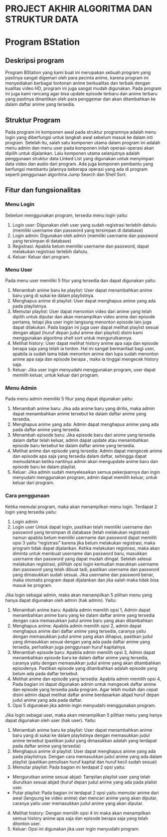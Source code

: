 # PROJECT AKHIR ALGORITMA DAN STRUKTUR DATA
# Program BStation
## Deskripsi program 
Program BStation yang kami buat ini merupakan sebuah program yang pastinya sangat digemari oleh para pecinta anime, karena program ini menyediakan berbagai tontonan anime berkualitas dan terbaik dengan kualitas video HD, program ini juga sangat mudah digunakan. Pada program ini juga kami rancang agar bisa update episode terbaru dan anime terbaru yang pastinya dinantikan oleh para penggemar dan akan ditambahkan ke dalam daftar anime yang tersedia.
## Struktur Program
Pada program ini komponen awal pada struktur programnya adalah menu login yang diberfungsi untuk langkah awal sebelum masuk ke dalam inti program. Setelah itu, salah satu komponen utama dalam program ini adalah menu admin dan menu user pada komponen inilah operasi-operasi akan dipilih untuk dijalankan. Lalu komponen utama selanjutnya adalah penggunaan struktur data Linked List yang digunakan untuk menyimpan data video dan audio dari program. Ada juga komponen pembantu yang berfungsi membantu jalannya beberapa operasi yang ada di program seperti penggunaan algoritma Jump Search dan Shell Sort.
## Fitur dan fungsionalitas
### Menu Login
Sebelum menggunakan program, tersedia menu login yaitu:
1. Login user: Digunakan oleh user yang sudah registrasi terlebih dahulu (memiliki username dan password yang tersimpan di database) 
2. Login admin: Digunakan oleh admin (memiliki username dan password yang tersimpan di database)
3. Registrasi: Apabila belum memiliki username dan password, dapat melakukan registrasi terlebih dahulu.
4. Keluar: Keluar dari program.
### Menu User
Pada menu user memiliki 5 fitur yang tersedia dan dapat digunakan yaitu:
1. Menambah anime baru ke playlist: User dapat menambahkan anime baru yang di sukai ke dalam playlistnya.
2. Menghapus anime di playlist: User dapat menghapus anime yang ada pada playlistnya. 
3. Memutar playlist: User dapat menonton video dari anime yang telah dipilih untuk diputar dan akan menampilkan video anime dari episode pertama, tetapi jika user ingin langsung menonton episode lain juga dapat dilakukan. 
Pada bagian ini juga user dapat melihat playlist sesuai dengan abjad (huruf depan judul anime dari playlist) disini kami menggunakan algoritma shell sort untuk mengurutkannya.
4. Melihat history: User dapat melihat history anime apa saja dan episode berapa saja yang telah ia tonton. Hal ini sangat bermanfaat bagi user, apabila ia sudah lama tidak menonton anime dan lupa sudah menonton anime apa saja dan episode berapa , maka ia tinggal mengecek history saja.
5. Keluar: Jika user ingin menyudahi menggunakan program, user dapat memilih keluar, untuk keluar dari program.
### Menu Admin
Pada menu admin memiliki 5 fitur yang dapat digunakan yaitu:
1. Menambah anime baru: Jika ada anime baru yang dirilis, maka admin dapat menambahkan anime tersebut ke dalam daftar anime yang tersedia. 
2. Menghapus anime yang ada: Admin dapat menghapus anime yang ada pada daftar anime yang tersedia.
3. Menambah episode baru: Jika episode baru dari anime yang tersedia dalam daftar telah keluar, admin dapat update atau menambahkan episode baru tersebut ke dalam daftar anime yang tersedia.
4. Melihat anime dan episode yang tersedia: Admin dapat mengecek anime dan episode apa saja yang tersedia dalam daftar, sehingga dapat memudahkan ketika nantinya admin akan mengupdate anime baru dan episode baru ke dalam playlist. 
5. Keluar: Jika admin sudah menyelesaikan semua pekerjaannya dan ingin menyudahi menggunakan program, admin dapat memilih keluar, untuk keluar dari program.
### Cara penggunaan 
Ketika memulai program, maka akan menampilkan menu login. Terdapat 2 login yang tersedia yaitu:
1. Login admin
2. Login user 
Untuk dapat login, pastikan telah memiliki username dan password yang tersimpan di database (telah melakukan registrasi) namun apabila belum memiliki  username dan password dapat memilih opsi 3 yaitu “registrasi” karena jika belum melakukan registrasi, maka program tidak dapat dijalankan. Ketika melakukan registrasi, maka akan diminta untuk membuat username dan password baru, masukkan username dan password yang dapat mudah diingat. Setelah selesai melakukan registrasi, pilihlah opsi login kemudian masukkan username dan password yang telah dibuat tadi, pastikan username dan password yang dimasukkan sudah sesuai. Jika username dan password benar, maka otomatis program dapat dijalankan dan jika salah maka tidak bisa masuk ke program.

Jika login sebagai admin, maka akan menampilkan 5 pilihan menu yang hanya dapat digunakan oleh admin (hak admin). Yaitu:
1.	Menambah anime baru: Apabila admin memilih opsi 1, Admin dapat menambahkan anime baru yang ke dalam daftar anime yang tersedia dengan cara memasukkan judul anime baru yang akan ditambahkan
2.	Menghapus anime: Apabila admin memilih opsi 2, admin dapat menghapus anime dari daftar anime yang tersedia, caranya yaitu dengan memasukkan judul anime yang akan dihapus, pastikan judul yang dimasukkan sesuai dengan yang ada pada daftar anime yang tersedia, perhatikan juga penggunaan huruf kapitalnya.
3.	Menambah episode baru: Apabila admin memilih opsi 3, Admin dapat menambahkan episode baru ke dalam daftar anime yang tersedia, caranya yaitu dengan memasukkan judul anime yang akan ditambahkan episodenya. Pastikan episode yang ditambahkan adalah episode yang belum ada pada daftar tersebut.
4.	Melihat anime dan episode yang tersedia: Apabila admin memilih opsi 4, Pada bagian ini dapat digunakan admin untuk mengecek daftar anime dan episode yang tersedia pada program.  Agar lebih mudah dan cepat disini admin dapat melihat daftar anime berdasarkan abjad huruf depan judul anime yang ada pada daftar.
5.	Opsi 5 digunakan jika admin ingin menyudahi menggunakan program.

Jika login sebagai user, maka akan menampilkan 5 pilihan menu yang hanya dapat digunakan oleh user (hak user). Yaitu:
1.	Menambah anime baru ke playlist: User dapat menambahkan anime baru yang di sukai ke dalam playlistnya dengan memasukkan judul anime tersebut (pastikan judul yang dimasukkan adalah yang terdapat pada daftar anime yang tersedia)
2.	Menghapus anime di playlist: User dapat menghapus anime yang ada pada playlistnya. Dengan cara memasukkan judul anime yang ada dalam playlist (pastikan penulisan huruf kapital dan huruf kecil sudah sesuai)
3.	Memutar playlist: Pada bagian ini terdapat 2 opsi yaitu:
- Mengurutkan anime sesuai abjad: Tampilan playlist user yang telah diurutkan sesuai abjad (huruf depan judul anime yang ada pada plalist user.
- Putar playlist: Pada bagian ini terdapat 2 opsi yaitu memutar anime dari awal (langsung ke video anime) dan mencari anime yang akan diputar, caranya yaitu user memasukkan judul anime yang akan diputar.
4.	Melihat history: Dengan memilih opsi 4 ini maka akan menampilkan semua history anime apa saja dan episode berapa saja yang telah ditonton user.
5.	Keluar: Opsi ini digunakan jika user ingin menyudahi program.

